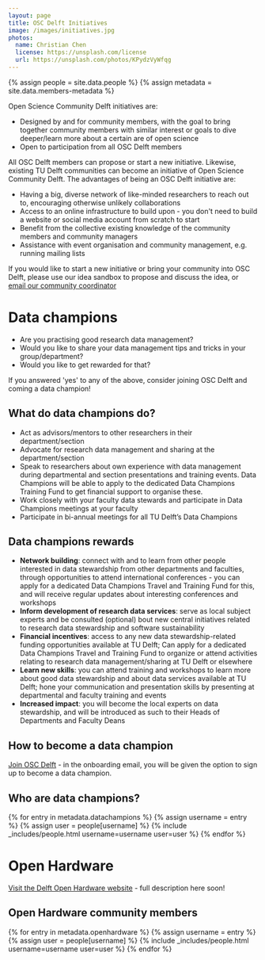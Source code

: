 ```yaml
---
layout: page
title: OSC Delft Initiatives
image: /images/initiatives.jpg
photos:
  name: Christian Chen
  license: https://unsplash.com/license
  url: https://unsplash.com/photos/KPydzVyWfqg
---
```


{% assign people = site.data.people %}
{% assign metadata = site.data.members-metadata %}

Open Science Community Delft initiatives are:
- Designed by and for community members, with the goal to bring together community members with similar interest or goals to dive deeper/learn more about a certain are of open science
- Open to participation from all OSC Delft members

All OSC Delft members can propose or start a new initiative. Likewise, existing TU Delft communities can become an initiative of Open Science Community Delft. The advantages of being an OSC Delft initiative are:
- Having a big, diverse network of like-minded researchers to reach out to, encouraging otherwise unlikely collaborations
- Access to an online infrastructure to build upon - you don't need to build a website or social media account from scratch to start
- Benefit from the collective existing knowledge of the community members and community managers
- Assistance with event organisation and community management, e.g. running mailing lists

If you would like to start a new initiative or bring your community into OSC Delft, please use our idea sandbox to propose and discuss the idea, or [email our community coordinator](mailto:f.tsang@tudelft.nl)

# Data champions

- Are you practising good research data management?
- Would you like to share your data management tips and tricks in your group/department?
- Would you like to get rewarded for that?

If you answered 'yes' to any of the above, consider joining OSC Delft and coming a data champion!

## What do data champions do?
- Act as advisors/mentors to other researchers in their department/section
- Advocate for research data management and sharing at the department/section
- Speak to researchers about own experience with data management during departmental and section presentations and training events. Data Champions will be able to apply to the dedicated Data Champions Training Fund to get financial support to organise these.
- Work closely with your faculty data stewards and participate in Data Champions meetings at your faculty
- Participate in bi-annual meetings for all TU Delft’s Data Champions

## Data champions rewards
- **Network building**: connect with and to learn from other people interested in data stewardship from other departments and faculties, through opportunities to attend international conferences - you can apply for a dedicated Data Champions Travel and Training Fund for this, and will receive regular updates about interesting conferences and workshops
- **Inform development of research data services**: serve as local subject experts and be consulted (optional) bout new central initiatives related to research data stewardship and software sustainability
- **Financial incentives**: access to any new data stewardship-related funding opportunities available at TU Delft; Can apply for a dedicated Data Champions Travel and Training Fund to organize or attend activities relating to research data management/sharing at TU Delft or elsewhere
- **Learn new skills**: you can attend training and workshops to learn more about good data stewardship and about data services available at TU Delft; hone your communication and presentation skills by presenting at departmental and faculty training and events
- **Increased impact**: you will become the local experts on data stewardship, and will be introduced as such to their Heads of Departments and Faculty Deans

## How to become a data champion
[Join OSC Delft](https://osc-delft.io/join) - in the onboarding email, you will be given the option to sign up to become a data champion.

## Who are data champions?

<div id = "datachampions" class="people">
{% for entry in metadata.datachampions %}
    {% assign username = entry %}
    {% assign user = people[username] %}
    {% include _includes/people.html username=username user=user %}
{% endfor %}
</div>

# Open Hardware

[Visit the Delft Open Hardware website](https://delftopenhardware.nl/) - full description here soon!

## Open Hardware community members

<div id = "openhardware" class="people">
{% for entry in metadata.openhardware %}
    {% assign username = entry %}
    {% assign user = people[username] %}
    {% include _includes/people.html username=username user=user %}
{% endfor %}
</div>
